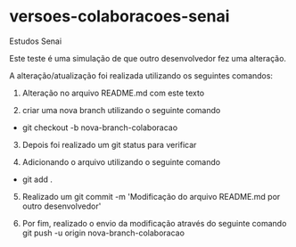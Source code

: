 # versoes-colaboracoes-senai
Estudos Senai

Este teste é uma simulação de que outro desenvolvedor fez uma alteração.

A alteração/atualização foi realizada utilizando os seguintes comandos:

1. Alteração no arquivo README.md com este texto

2. criar uma nova branch utilizando o seguinte comando
 - git checkout -b nova-branch-colaboracao

3. Depois foi realizado um git status para verificar

4. Adicionando o arquivo utilizando o seguinte comando
 - git add .

5. Realizado um git commit -m 'Modificação do arquivo README.md por outro desenvolvedor'

6. Por fim, realizado o envio da modificação através do seguinte comando git push -u origin nova-branch-colaboracao



